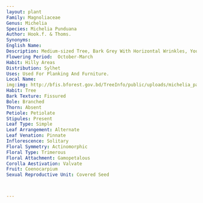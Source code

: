 ```yaml
---
layout: plant
Family: Magnoliaceae
Genus: Michelia
Species: Michelia Punduana
Author: Hook.f. & Thoms.
Synonyms: 
English Name: 
Description: Medium-sized Tree, Bark Grey With Horizontal Wrinkles, Young Parts Brown Or Red Silky, Soon Glabrate. Bark Thinly Corky With Wrinkles Outside. Leaves Oblong, Obovate Or Elliptic-oblanceolate, Acute To Cuneate At The Base, Caudate-acuminate At The Apex, 7.5-15.0 Ã— 3.5-5.0 Cm, Coriaceous, Glabrous On Both The Surfaces, Shining Above, Pale Or Subglaucous Beneath, Lateral Nerves 8-12 Pairs, Obscure, Reticulations Visible On Both Surfaces, Stipules As Long As Petioles, Narrowly Oblong, Stipular Scars 0.7-1.2 Cm Long, Petioles Stout, 1.2-1.5 Cm Long. Flowers Axillary, Solitary, Rarely In Pairs, 2.5-5.0 Cm Across, White, Not Much Scented, Buds Ovoid, Pointed, 2.0-2.3 Cm Long, Densely Silky. Sepals And Petals 9-12, Outer Ones Obovate-cuneate, Inner Ones Narrowly Oblanceolate, Acute. Stamens Many, Shorter Than Gynoecium. Carpels Many, Beaked. Fruit In Spikes, 5-10 Cm Long, Ripe Carpels 0.6-0.8 Cm Long, Obovate Or Subglobular, Compressed, Not Beaked, 8-10 Mm Across, Lenticellate. Seed Solitary, Aromatic, With Scarlet Red Aril And Black Testa.
Flowering Period:  October-March
Habit: Hilly Areas
Distribution: Sylhet
Uses: Used For Planking And Furniture.
Local Name: 
img:img: http://bfis.bforest.gov.bd/TreeInfo/public/uploads/michelia_panduana.jpg
Habit: Tree
Bark Texture: Fissured
Bole: Branched
Thorn: Absent
Petiole: Petiolate
Stipules: Present
Leaf Type: Simple
Leaf Arrangement: Alternate
Leaf Venation: Pinnate
Inflorescence: Solitary
Floral Symmetry: Actinomorphic
Floral Type: Trimerous
Floral Attachment: Gamopetalous
Corolla Aestivation: Valvate
Fruit: Coenocarpium
Sexual Reproductive Unit: Covered Seed



---
```


